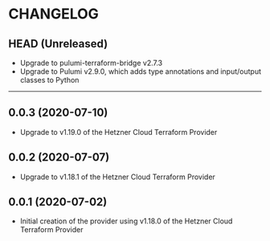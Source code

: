CHANGELOG
=========

## HEAD (Unreleased)
* Upgrade to pulumi-terraform-bridge v2.7.3
* Upgrade to Pulumi v2.9.0, which adds type annotations and input/output classes to Python

---

## 0.0.3 (2020-07-10)
* Upgrade to v1.19.0 of the Hetzner Cloud Terraform Provider

## 0.0.2 (2020-07-07)
* Upgrade to v1.18.1 of the Hetzner Cloud Terraform Provider

## 0.0.1 (2020-07-02)
* Initial creation of the provider using v1.18.0 of the Hetzner Cloud Terraform Provider

